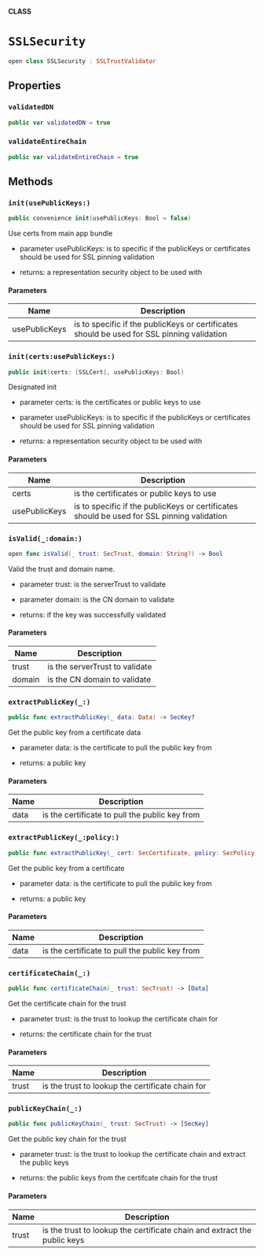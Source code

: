 **CLASS**

# `SSLSecurity`

```swift
open class SSLSecurity : SSLTrustValidator
```

## Properties
### `validatedDN`

```swift
public var validatedDN = true
```

### `validateEntireChain`

```swift
public var validateEntireChain = true
```

## Methods
### `init(usePublicKeys:)`

```swift
public convenience init(usePublicKeys: Bool = false)
```

Use certs from main app bundle

- parameter usePublicKeys: is to specific if the publicKeys or certificates should be used for SSL pinning validation

- returns: a representation security object to be used with

#### Parameters

| Name | Description |
| ---- | ----------- |
| usePublicKeys | is to specific if the publicKeys or certificates should be used for SSL pinning validation |

### `init(certs:usePublicKeys:)`

```swift
public init(certs: [SSLCert], usePublicKeys: Bool)
```

Designated init

- parameter certs: is the certificates or public keys to use
- parameter usePublicKeys: is to specific if the publicKeys or certificates should be used for SSL pinning validation

- returns: a representation security object to be used with

#### Parameters

| Name | Description |
| ---- | ----------- |
| certs | is the certificates or public keys to use |
| usePublicKeys | is to specific if the publicKeys or certificates should be used for SSL pinning validation |

### `isValid(_:domain:)`

```swift
open func isValid(_ trust: SecTrust, domain: String?) -> Bool
```

Valid the trust and domain name.

- parameter trust: is the serverTrust to validate
- parameter domain: is the CN domain to validate

- returns: if the key was successfully validated

#### Parameters

| Name | Description |
| ---- | ----------- |
| trust | is the serverTrust to validate |
| domain | is the CN domain to validate |

### `extractPublicKey(_:)`

```swift
public func extractPublicKey(_ data: Data) -> SecKey?
```

Get the public key from a certificate data

- parameter data: is the certificate to pull the public key from

- returns: a public key

#### Parameters

| Name | Description |
| ---- | ----------- |
| data | is the certificate to pull the public key from |

### `extractPublicKey(_:policy:)`

```swift
public func extractPublicKey(_ cert: SecCertificate, policy: SecPolicy) -> SecKey?
```

Get the public key from a certificate

- parameter data: is the certificate to pull the public key from

- returns: a public key

#### Parameters

| Name | Description |
| ---- | ----------- |
| data | is the certificate to pull the public key from |

### `certificateChain(_:)`

```swift
public func certificateChain(_ trust: SecTrust) -> [Data]
```

Get the certificate chain for the trust

- parameter trust: is the trust to lookup the certificate chain for

- returns: the certificate chain for the trust

#### Parameters

| Name | Description |
| ---- | ----------- |
| trust | is the trust to lookup the certificate chain for |

### `publicKeyChain(_:)`

```swift
public func publicKeyChain(_ trust: SecTrust) -> [SecKey]
```

Get the public key chain for the trust

- parameter trust: is the trust to lookup the certificate chain and extract the public keys

- returns: the public keys from the certifcate chain for the trust

#### Parameters

| Name | Description |
| ---- | ----------- |
| trust | is the trust to lookup the certificate chain and extract the public keys |